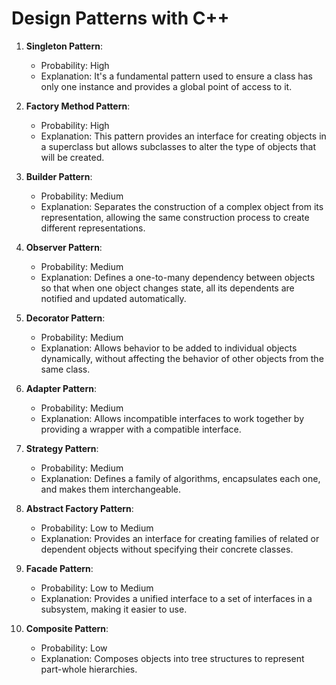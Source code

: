 # Design Patterns with C++
1. **Singleton Pattern**:
   - Probability: High
   - Explanation: It's a fundamental pattern used to ensure a class has only one instance and provides a global point of access to it.

2. **Factory Method Pattern**:
   - Probability: High
   - Explanation: This pattern provides an interface for creating objects in a superclass but allows subclasses to alter the type of objects that will be created.

3. **Builder Pattern**:
   - Probability: Medium
   - Explanation: Separates the construction of a complex object from its representation, allowing the same construction process to create different representations.

4. **Observer Pattern**:
   - Probability: Medium
   - Explanation: Defines a one-to-many dependency between objects so that when one object changes state, all its dependents are notified and updated automatically.

5. **Decorator Pattern**:
   - Probability: Medium
   - Explanation: Allows behavior to be added to individual objects dynamically, without affecting the behavior of other objects from the same class.

6. **Adapter Pattern**:
   - Probability: Medium
   - Explanation: Allows incompatible interfaces to work together by providing a wrapper with a compatible interface.

7. **Strategy Pattern**:
   - Probability: Medium
   - Explanation: Defines a family of algorithms, encapsulates each one, and makes them interchangeable.

8. **Abstract Factory Pattern**:
   - Probability: Low to Medium
   - Explanation: Provides an interface for creating families of related or dependent objects without specifying their concrete classes.

9. **Facade Pattern**:
   - Probability: Low to Medium
   - Explanation: Provides a unified interface to a set of interfaces in a subsystem, making it easier to use.

10. **Composite Pattern**:
    - Probability: Low
    - Explanation: Composes objects into tree structures to represent part-whole hierarchies.
